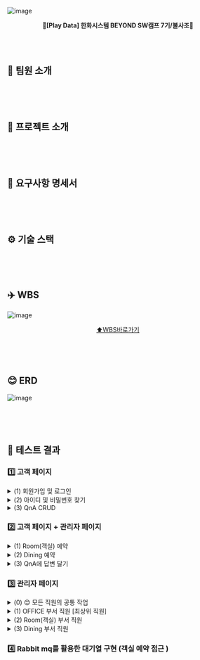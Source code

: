 ![image](https://github.com/user-attachments/assets/80fc49d7-565c-4d10-9104-88b5792414ab)
<div align=center>
  
  **🦅[Play Data] 한화시스템 BEYOND SW캠프 7기/불사조🦅**
</div>

<br><br>
## 👥 팀원 소개
<br><br><br>

## 🏨 프로젝트 소개
<br><br><br>

## 📢 요구사항 명세서
<br><br><br>

## ⚙️ 기술 스택
<br><br><br>

## ✈️ WBS
![image](https://github.com/user-attachments/assets/b62cbf6f-c7f1-4a00-aa94-06701a09f7af)

<div align=center>

  [⬆️WBS바로가기](https://docs.google.com/spreadsheets/d/1X0fafalLJS0A_FwmI4IMyJMZsv2F3uoe/edit?usp=sharing&ouid=106399302288862850251&rtpof=true&sd=true)
</div>
<br><br><br>

## 😊 ERD
![image](https://github.com/user-attachments/assets/03bd6cc7-4ecc-4e9a-961e-20c05261f2e3)

<br><br><br> 

## 🧪 테스트 결과 
### 1️⃣ 고객 페이지
<details>
  <summary>(1) 회원가입 및 로그인</summary>
  <br>

  * 이메일 인증을 통해 회원가입
    <img src="https://github.com/user-attachments/assets/35141769-6b23-42f3-a7c7-b106c373a1da" width="800">
    <br><br>
  * 로그인 및 메인 페이지 조회
    <br><br>
</details>
<details>
  <summary>(2) 아이디 및 비밀번호 찾기</summary>
  <br>
  
  * 아이디 찾기
    <br><br>
  * 비밀번호 찾기
    <br><br>
</details>
<details>
  <summary>(3) QnA CRUD</summary>
  <br>
  
  * QnA 작성 및 조회 
    <br><br>
  * QnA 수정 및 삭제
    <br><br>
</details>

### 2️⃣ 고객 페이지 + 관리자 페이지 
<details>
  <summary>(1) Room(객실) 예약 </summary>
  <br>
  
  * 홈페이지를 통해 고객이 객실 예약을 진행  
    <br><br>
  * 관리자 페이지에서 객실 예약이 들어오면 실시간 알림(SSE) 조회
    <br><br>
  * ➕ 여러 개의 객실 예약이 들어온 경우 실시간 알림(SSE) 조회
    <br><br>
</details>
<details>
  <summary>(2) Dining 예약 </summary>
  <br>
  
  * 홈페이지를 통해 고객이 다이닝 예약을 진행  
    <br><br>
  * 관리자 페이지에서 다이닝 예약이 들어오면 실시간 알림(SSE) 조회
    <br><br>
  * ➕ 여러 개의 객실 예약이 들어온 경우 실시간 알림(SSE) 조회
  <br><br>
</details>
<details>
  <summary>(3) QnA에 답변 달기 </summary>
  <br>
  
  * 관리자 페이지를 통해 들어온 QnA에 답변 달기 
    <br><br>
  * 답변이 달리면 해당 고객의 페이지에 실시간 알림 숫자 업데이트
    <br><br>
</details>


### 3️⃣ 관리자 페이지 
<details>
  <summary>(0) 😊 모든 직원의 공통 작업 </summary>
  <br>

  * 로그인 및 본인의 정보 확인 
    <br><br>
  * 비밀번호 변경 
    <br><br>
  * 고객의 목록 및 상세 내역 조회 
    <br><br>
  * QnA가 둥록되면 답변 달기 
    <br><br>
</details>
<details>
  <summary>(1) OFFICE 부서 직원 [최상위 직원] </summary>
  <br>
  
  * 모든 직원들의 목록 조회 (검색 기능)
    <br><br>
  * 직원의 상세 내역 조회 및 직급 변경 / 퇴사처리 
    <br><br>
  * 새로 입사한 직원을 등록
    <br><br>
  * ➕ Room/Dining 예약 내역 조회 불가 (권한 없음)
    <br><br>
</details>
<details>
  <summary>(2) Room(객실) 부서 직원 </summary>
  <br>
  
  * 조회하고자 하는 고객의 이메일을 검색하여 객실 예약 내역 조회 
    <br><br>
  * 객실 예약 상세 내역 조회 / 수정 / 삭제
    <br><br>
  * 객실의 base price 변경 
    <br><br>
</details>
<details>
  <summary>(3) Dining 부서 직원 </summary>
  <br>
  
  * 조회하고자 하는 고객의 이메일을 검색하여 다이닝 예약 내역 조회 
    <br><br>
  * 다이닝 예약 상세 내역 조회 / 수정 / 삭제
    <br><br>
  * 각 다이닝별 메뉴 추가 / 가격 수정 / 삭제
    <br><br>
</details>

### 4️⃣ Rabbit mq를 활용한 대기열 구현 (객실 예약 접근 ) 




